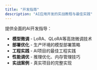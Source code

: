 ```yaml
---
title: "开发指南"
description: "AI应用开发的实战教程与最佳实践"
---
```


提供全面的AI开发指导：

- **模型微调** - LoRA、QLoRA等高效微调技术
- **部署优化** - 生产环境的模型部署策略
- **工程实践** - AI项目的最佳工程实践
- **性能调优** - 推理优化、内存管理技巧
- **实战案例** - 真实项目的完整实现